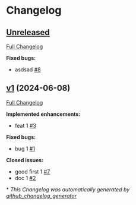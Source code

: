 # Changelog

## [Unreleased](https://github.com/radumarias/changelog-test/tree/HEAD)

[Full Changelog](https://github.com/radumarias/changelog-test/compare/v1...HEAD)

**Fixed bugs:**

- asdsad [\#8](https://github.com/radumarias/changelog-test/issues/8)

## [v1](https://github.com/radumarias/changelog-test/tree/v1) (2024-06-08)

[Full Changelog](https://github.com/radumarias/changelog-test/compare/e3ddcd2c77750d234e694296311ee681cbca4196...v1)

**Implemented enhancements:**

- feat 1 [\#3](https://github.com/radumarias/changelog-test/issues/3)

**Fixed bugs:**

- bug 1 [\#1](https://github.com/radumarias/changelog-test/issues/1)

**Closed issues:**

- good first 1 [\#7](https://github.com/radumarias/changelog-test/issues/7)
- doc 1 [\#2](https://github.com/radumarias/changelog-test/issues/2)



\* *This Changelog was automatically generated by [github_changelog_generator](https://github.com/github-changelog-generator/github-changelog-generator)*
